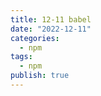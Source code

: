 ```yaml
---
title: 12-11 babel
date: "2022-12-11"
categories:
  - npm
tags:
  - npm
publish: true
---
```


<img :src="$withBase('/WechatIMG70.jpeg')" width="width:100%" height="100%" />

语法的转化，是需要配置插件进行转换的

<img :src="$withBase('/WechatIMG71.jpeg')" width="width:100%" height="100%" />

总结：
babel 是一个语法转化器，用于将一些高级的语法转化为 低级的语法，以至于让浏览器识别。

1. `@babel/core` babel 的核心包，负责 编译的工作
2. `@babel/cli` babel 的命令行执行工具
3. `@babel/preset-env` babel 的预设包，已经包含了所有语法转换的插件了

### babel 插件

1. `@babel/plugin-transform-arrow-functions` 转化箭头函数
2. ....等插件
